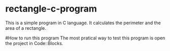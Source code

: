 # rectangle-c-program
This is a simple program in C language. It calculates the perimeter and the area of a rectangle.

#How to run this program
The most pratical way to test this program is open the project in Code::Blocks.
